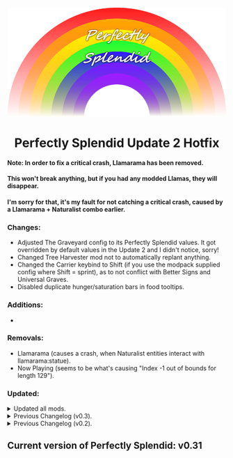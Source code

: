 <p align="center">
  <img src="https://github.com/SplendidAlakey/Perfectly-Splendid/blob/Perfectly-Splendid/images/banners/Perfectly_Splendid.png" width="720"
</p>

<h1 align="center"> Perfectly Splendid Update 2 Hotfix <br>

#### Note: In order to fix a critical crash, Llamarama has been removed. 
#### This won't break anything, but if you had any modded Llamas, they will disappear.
#### I'm sorry for that, it's my fault for not catching a critical crash, caused by a Llamarama + Naturalist combo earlier.

### Changes:

- Adjusted The Graveyard config to its Perfectly Splendid values. It got overridden by default values in the Update 2 and I didn't notice, sorry!
- Changed Tree Harvester mod not to automatically replant anything.
- Changed the Carrier keybind to Shift (if you use the modpack supplied config where Shift = sprint), as to not conflict with Better Signs and Universal Graves.
- Disabled duplicate hunger/saturation bars in food tooltips.

### Additions:

- 

### Removals: 

- Llamarama (causes a crash, when Naturalist entities interact with llamarama:statue).
- Now Playing (seems to be what's causing "Index -1 out of bounds for length 129").

### Updated: 

<details><summary>Updated all mods.</summary>

- Bag Of Holding
- Roughly Enough Professions
- Supplementaries

</details>

<details><summary>Previous Changelog (v0.3).</summary>

<h1 align="center"> Perfectly Splendid Update 2 <br>

#### Note: Spice Of Fabric has been removed due to a crash with Create. Nothing should break, but do make a backup, just in case!
#### Open Parties and Claims requires a config reformat. If you were using a custom config, back it up!
#### This Update brings in the newest version of GeckoLib, meaning all animations now work properly with shaders.
#### If you would like for the updated resourcepacks to apply automatically, delete your options.txt.

### Changes:

- Hopefully, fixed an inconsistent crash, when opening chat. If you experience such a crash, and the log says
	- "Index -1 out of bounds for length 129", please, either leave a comment or open a GH issue.
	- Disabled Stendhal's chat utils. Signs, books etc still have them.
- Added a recipe for the Blazing Eye. I forgot, that the Nether Gauntlet boss is disabled, due to an incompatibility with BetterCombat, this is a compromise.
- Fixed another issue, that could randomly quadruple the Ender Dragon's HP.
- Fixed "air" blocks appearing in some stonecutter recipes.
- Fixed a crash, when searching "dep" in creative search (removed hardcodedSeaLevelFix rule).
- Fixed a crash, when using a hand crank to power mechanical press or a mixer above a basin with ingots (removed Spice Of Fabric).
- Fixed copper hopper recipe. It was correct with vanilla chests, but wrong with modded ones.
- Disabled "put items directly into inventory" feature from IPN, restoring vanilla behavior.
- Enabled locked slots feature. Right control enables/disables locking. Holding left control and left clicking on a slot will lock it.
- Added a recipe for Raid Horn. Difficult by design, see the recipe in REI.
- Added tags to horns (#c:horns and #c:copper_horns).
- Removed nether brass sconce, because the model is broken.
- Added #c:stripped_logs tag to Azalea and Jacaranda stipped logs.
- Added #c:stripped_wood tag to Azalea and Jacaranda stropped wood.
- Swapped tags for sturdy stones, based on a PR, made by magneticflux-.
- Removed Colorful Azalea benches and seat rests from Aurora's Decorations, due to broken textures.
- Added integration between Charm and Colorful Azaleas.
- Changed the way starting inventory debloat works, should work in Multiplayer now, if more than 1 player join at once. No effect on existing players.
- Fixed boats taking fall damage under certain conditions (boatsTakeFallDamageFix true).
- Changed game version to 1.19.2 in JumpQuilt to avoid accidentally updating to 1.19.3.

### Additions:

- Drink Beer
	1. Adjusted Keg recipe to use all barrel variants.
	2. Made a recipe for the squeaker.
- Guardians Galore
	1. Adjusted Blaze Bell recipe to use all chain variants.
- Smarter Farmers
	1. Made compatible with Farming for Blockheads.
- Takes a Pillage
	1. Random raids (sieges) are disabled.
	2. Golem replacement is disabled.
	3. Ravager horn is disabled (use Raid Horn).
	4. Spacing and separation is default, but, despite that, the structures are quite rare.
	5. Milk still removes bad omen.
- Variant Mobs
	1. Spiders have a chance to spawn as Black Spiders below Y30.
	2. Zombies have a chance to spawn as Forgotten below Y20.
	3. Skeletons have a chance to spawn as Undead Warriors below Y10.
	4. Creepers have a chance to spawn as Cave Creepers below Y0.
	5. All of the above are tougher variants of vanilla mobs.

### Removals: 

- Chat Up! (Where's My Chat History already does the same).
- Spice Of Fabric (due to the aforementioned crash with Create).

### Updated: 

<details><summary>Updated all mods.</summary>

- Blockus
- Botany Trees
- Carpet TIS Additions
- Create
- CreativeCore
- Comforts
- Complete Config
- Connectible Chains
- Cull Leaves
- Customizable Elytra
- Dave's Potioneering
- Extended Drawers
- Falling Leaves
- Farmer's Delight
- Forge Config API Port
- Friends and Foes
- GeckoLib
- HorseInBoat
- Iris
- Immersive Armors
- Incendium
- Kaffee's Dual Ride
- KubeJS
- LibIPN
- LootJS
- ModMenu
- Moonlight
- Mythic Mounts
- Open Parties and Claims
- owo
- Patchouli
- QSL
- Simple Copper Pipes
- Sodium Extra
- Straw Statues
- Supplementaries
- The Bumblezone
- The Graveyard
- Towns and Towers
- Trinkets
- Utility Belt
- Variant Barrels
- Variant Bookshelves
- Variant Crafting Tables
- Variant Composters
- Variant Grindstones
- Wondrous Wilds

- Chests Reimagined
- Eating Animations+

</details>

</details>

<details><summary>Previous Changelog (v0.2).</summary>

<h1 align="center"> Perfectly Splendid Update 1 <br>

#### Note: if updating from v0.1, delete Towns and Towers from .minecraft/config/paxi/datapacks.

#### If you would like for the new resosurce packs to apply automatically, delete your options.txt. Otherwise, add it manually in video settings.

### Changes:

- Aurora's Decorations blocks are now craftable, using Charm's woodcutter.
- Added mod compatibility between Charm and all other modded wood types.
- Fixed bees not entering hives (beeDupeFix rule removed).
- Allowed for some mobs from Wondrous Wilds to be captured in Supplementaries' jars.
- Disabled fireflies from Naturalist (Wondrous Wilds already adds fireflies).
- Fixed an error, resulting in the Ender Dragon having x4 HP (**intended:** x2 HP).
- Fixed modded bows and crossbows visually not having any projectiles (removed **By Design** mod).
- Allowed some Mythic Mounts to spawn in BetterNether and Promenade biomes.
- Drastically reduced the chances for a Mythic Mount to spawn (the most common is 40, the least common is 1).
- Reworked bundle crafting recipes. To craft a bundle, simply form a bucket shape with wool. Each colour works. "Vanilla" recipe has been removed, use rainbow wool to craft it ;)
- Allowed using coloured bundles with upgrade tokens.
- Made it so that villagers always convert to zombies, regardless of the difficulty setting, in case you aren't playing on Hard.
- Removed duplicate bamboo recipes from Twigs, sorry for that!
- Added compatibility between Bamboo Everything, Twigs and Blockus.
- Removed duplicate crimson and warped chests/barrels.
- Unified chests and barrels with appropriate tags.
- Made almost all recipes, that use chests, utilize tags, if they didn't before. This means modded chests will work with almost all recipes now.
- The One Probe will no longer give players a note at spawn. If you've already got one, you'll keep it. And you will still be able to craft it, if need be.
- Fixed Visual Traveler's Titles resource pack not applying when first installing the pack or resetting options.txt.
- Removed Supplementaries' wrench, use Create's one. Also hid Additional Additions' wrench from REI (the recipe was already disabled).
- Hid Supplementaries' blackboard from REI (the recipe was already disabled, use Aurora's Decorations' boards).
- Removed Towns and Towers datapack. There's now a config file with the same exact values.
- Nerfed Sai (**old:** 2 positive DMG, 0 negative DMG; **new:** 0 positive DMG, 1 negative DMG).
- Farmer's Delight knives no longer inherit BetterCombat systems.
- Slightly change IPN integration hints (some inventories will use player inventory only buttons, instead of none at all).
- Added missing translation strings for Supplementaries item groups.
- Fixed Player Plates translation strings for item groups.
- Fixed a typo in rei_integrations script, that resulted in some items not getting hidden.
- Significantly reduced chances of skeletons carrying quivers (**old:** 20%; new: 5%).
- Slightly buffed stats, that looted gear gets in the Nether (**old:** x1.2 AP, +2 HP, x1.3-1.5 DMG, x1.3-1.5 PDMG; **new:** x1.2-2.0 AP, +1.5-2.0 HP, x1.3-1.6 DMG, x1.3-1.7 PDMG).
- Slightly rebalanced all Nether enemies (**old:** +2 AP, x1.4-1.5 HP, x2 XP; **new:** +1.5-2.0 AP, x1.5-2.0 HP, x2.5 XP).
- Buffed all enemies in the End (**old:** vanilla values; **new:** x2.0-3.0 HP, +2-5 AP).
- Buffed stats, that looted gear gets in the End (**old:** x1.5 AP, +4 HP, x1.8-2.0 DMG, x1.8-2.0 PDMG; **new:** x1.5-2.0 AP, +4-5 HP, x1.5-3.0 DMG, x2.0-3.0 PDMG).
- Gave a tiny buff to all looted weapons' stats across all dimensions (**old:** x1.1 DMG, x1.1 PDMG for rares, x1.2 DMG, x1.2 PDMG for epics; **new:** x1.1-1.15 DMG, x1.1-1.15 PDMG for rares, x1.2-1.35 DMG, x1.2-1.35 PDMG for epics).

### Additions:

- Animated Colored Axolotls.
- Better Boss Bars.
- Better MCDX.
- Create.
- Create Support for Open Parties and Claims.
- Charm Fixer (added as a precaution, as I'm using some owo lib mods and not using any GUI parts of Charm).
- Dark Mode Everywhere Fix.
- Eating Animations+.
- Flower Pots+.
- Glowing Ender Dragon.
- idwtialsimmoedm. _this should've been included in v0.1, I don't know why it wasn't..._
- Miniblock Merchants.
- Open Parties and Claims.
- Rainglow.
- Styled Chat.
- Styled Nicknames.
- Styled Player List.
- Smooth Font.
- Visual Shulker Labels.

### Removals: 

- By Design (due to the aforementioned bug with modded bows/crossbows).
- Enhanced Block Entities (no longer needed with Create).

### Updated: 

<details><summary>Updated all mods.</summary>

- Annotated DI
- Ambient Sounds
- BetterNether
- BCLib
- Blockus
- BotanyPots
- CraftPresence
- Collective
- CullLeaves
- Dark Mode Everywhere
- Do A Barrel Roll
- Easy Anvils
- Entity Texture Features
- Expanded Delight
- Fabric Language Kotlin
- Farmer's Knives
- Fireplace Lib
- Inventory Profiles Next
- Iris
- Just Mob Heads
- KubeJS
- LibIPN
- Lithium
- LootJS
- Moonlight
- No Chat Reports
- Paintings++
- Player Animation Lib
- Polymorph
- QSL
- Raised
- Random Bonemeal Flowers
- Repurposed Structures
- Rhino
- Roughly Enough Items
- ShetiPhianCore
- Simple Voice Chat
- Simply Swords
- Snowy Spirit
- Sodium Extra
- Supplementaries
- Talk Bubbles
- The Bumblezone
- The Graveyard Biomes
- TooltipFix
- Towns and Towers
- Traveler's Backpack
- Tree Harvester
- Utility Belt
- Wolves Of Other Furs
- WhereIsIt
- Where's My Chat History
- Xaero's Maps

- Repurposed Structures - Better Desert Temples Compat Datapack
- Repurposed Structures - Better Ocean Monuments Compat Datapack
- Repurposed Structures - Better Witch Huts Compat Datapack
- Repurposed Structures - Farmer's Delight Compat Datapack
- Repurposed Structures - Friends and Foes Compat Datapack
- Repurposed Structures - More Villagers Compat Datapack

</details>

</details>

</details>

## Current version of Perfectly Splendid: v0.31
